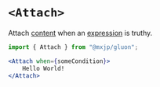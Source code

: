 # `<Attach>`
Attach [content](../elements.md#content) when an [expression](../signals.md#expressions) is truthy.
```jsx
import { Attach } from "@mxjp/gluon";

<Attach when={someCondition}>
	Hello World!
</Attach>
```
